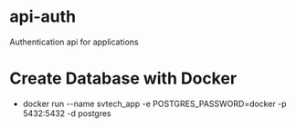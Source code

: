 # api-auth

Authentication api for applications

# Create Database with Docker

- docker run --name svtech_app -e POSTGRES_PASSWORD=docker -p 5432:5432 -d postgres
